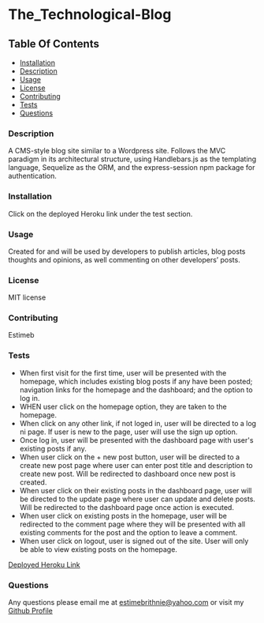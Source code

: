 # The_Technological-Blog

## Table Of Contents
* [Installation](#installation)
* [Description](#description)
* [Usage](#usage)
* [License](#license)
* [Contributing](#contributing)
* [Tests](#tests)
* [Questions](#questions)

### Description 
A CMS-style blog site similar to a Wordpress site. Follows the MVC paradigm in its architectural structure, using Handlebars.js as the templating language, Sequelize as the ORM, and the express-session npm package for authentication.

### Installation 
 Click on the deployed Heroku link under the test section. 

### Usage 
 Created for and will be used by developers to publish articles, blog posts thoughts and opinions, as well commenting on other developers’ posts. 

### License 
 MIT license

### Contributing 
 Estimeb 

### Tests 
* When first visit for the first time, user will be presented with the homepage, which includes existing blog posts if any have been posted; navigation links for the homepage and the dashboard; and the option to log in.
* WHEN user click on the homepage option, they are taken to the homepage.
* When click on any other link, if not loged in, user will be directed to a log ni page. If user is new to the page, user will use the sign up option.
* Once log in, user will be presented with the dashboard page with user's existing posts if any.
* When user click on the + new post button, user will be directed to a create new post page where user can enter post title and description to create new post. Will be redirected to dashboard once new post is created.
* When user click on their existing posts in the dashboard page, user will be directed to the update page where user can update and delete posts. Will be redirected to the dashboard page once action is executed.
* When user click on existing posts in the homepage, user will be redirected to the comment page where they will be presented with all existing comments for the post and the option to leave a comment.
* When user click on logout, user is signed out of the site. User will only be able to view existing posts on the homepage.

[Deployed Heroku Link](https://fast-peak-60932.herokuapp.com/)

### Questions 
 Any questions please email me at estimebrithnie@yahoo.com 
 or visit my [Github Profile](https://github.com/Estimeb)